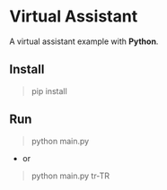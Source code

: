 # Virtual Assistant
A virtual assistant example with **Python**.

## Install
> pip install

## Run
> python main.py
- or
> python main.py tr-TR